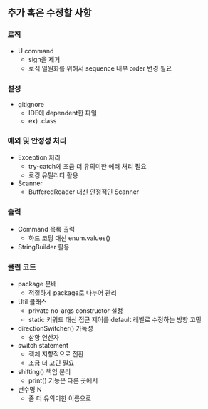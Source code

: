 

## 추가 혹은 수정할 사항

### 로직
   - U command
       - sign을 제거
       - 로직 일원화를 위해서 sequence 내부 order 변경 필요

### 설정
   - gitignore
        - IDE에 dependent한 파일
        - ex) .class
        
### 예외 및 안정성 처리
   - Exception 처리
        - try-catch에 조금 더 유의미한 에러 처리 필요
        - 로깅 유틸리티 활용
   - Scanner
        - BufferedReader 대신 안정적인 Scanner
### 출력
   - Command 목록 출력
        - 하드 코딩 대신 enum.values()
   - StringBuilder 활용

### 클린 코드
   - package 분배
        - 적절하게 package로 나누어 관리
   - Util 클래스
        - private no-args constructor 설정
        - static 키워드 대신 접근 제어를 default 레벨로 수정하는 방향 고민
   - directionSwitcher() 가독성
        - 삼항 연산자
   - switch statement
        - 객체 지향적으로 전환
        - 조금 더 고민 필요
   - shifting() 책임 분리
        - print() 기능은 다른 곳에서
   - 변수명 N
        - 좀 더 유의미한 이름으로